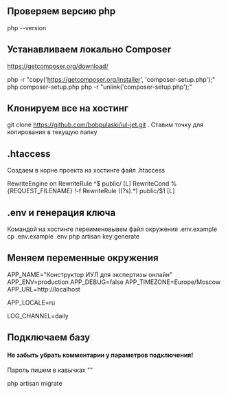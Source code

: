## Проверяем версию php

php --version

## Устанавливаем локально Composer

https://getcomposer.org/download/

php -r "copy('https://getcomposer.org/installer', 'composer-setup.php');"
php composer-setup.php
php -r "unlink('composer-setup.php');"

## Клонируем все на хостинг

git clone https://github.com/bobpulaski/iul-jet.git .
Ставим точку для копирования в текущую папку

## .htaccess

Создаем в корне проекта на хостинге файл .htaccess

RewriteEngine on
RewriteRule ^$ public/ [L]
RewriteCond %{REQUEST_FILENAME} !-f
RewriteRule ((?s).\*) public/$1 [L]

## .env и генерация ключа

Командой на хостинге переименовывем файл окружения .env.example
cp .env.example .env
php artisan key:generate

## Меняем переменные окружения

APP_NAME="Конструктор ИУЛ для экспертизы онлайн"
APP_ENV=production
APP_DEBUG=false
APP_TIMEZONE=Europe/Moscow
APP_URL=http://localhost

APP_LOCALE=ru

LOG_CHANNEL=daily

## Подключаем базу

#### Не забыть убрать комментарии у параметров подключения!

Пароль пишем в кавычках ""

php artisan migrate